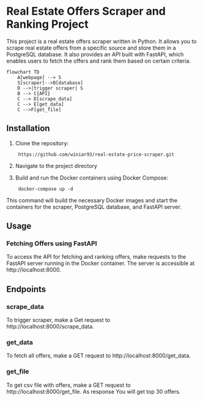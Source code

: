 # Real Estate Offers Scraper and Ranking Project

This project is a real estate offers scraper written in Python. It allows you to scrape real estate offers from a specific source and store them in a PostgreSQL database. It also provides an API built with FastAPI, which enables users to fetch the offers and rank them based on certain criteria.

```mermaid
flowchart TD
    A[webpage] --> S
    S[scraper]-->B[database] 
    D -->|trigger scraper| S
    B --> C{API}
    C --> D[scrape_data]
    C --> E[get_data]
    C -->F[get_file]
```



## Installation

1. Clone the repository:

   ```shell
    https://github.com/winiar93/real-estate-price-scraper.git

2. Navigate to the project directory
3. Build and run the Docker containers using Docker Compose:
   ```shell
    docker-compose up -d

This command will build the necessary Docker images and start the containers for the scraper, PostgreSQL database, and FastAPI server.

## Usage

### Fetching Offers using FastAPI
To access the API for fetching and ranking offers, make requests to the FastAPI server running in the Docker container. The server is accessible at http://localhost:8000.


## Endpoints

### scrape_data
To trigger scraper, make a Get request to http://localhost:8000/scrape_data.

### get_data
To fetch all offers, make a GET request to http://localhost:8000/get_data.

### get_file
To get csv file with offers, make a GET request to http://localhost:8000/get_file. As response You will get top 30 offers.
